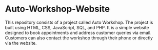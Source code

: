 # Auto-Workshop-Website
This repository consists of a project called Auto Workshop. The project is built using HTML, CSS, JavaScript, SQL, and PHP. It is a simple website designed to book appointments and address customer queries via email. Customers can also contact the workshop through their phone or directly via the website.
